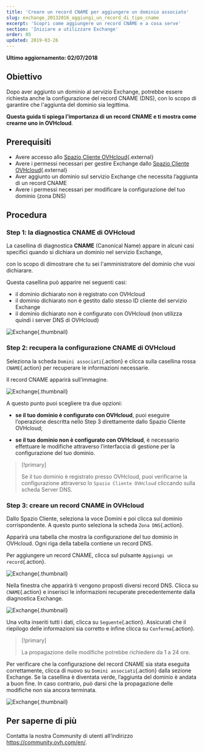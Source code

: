 ```yaml
---
title: 'Creare un record CNAME per aggiungere un dominio associato'
slug: exchange_20132016_aggiungi_un_record_di_tipo_cname
excerpt: 'Scopri come aggiungere un record CNAME e a cosa serve'
section: 'Iniziare a utilizzare Exchange'
order: 05
updated: 2019-03-26
---
```


**Ultimo aggiornamento: 02/07/2018**

## Obiettivo

Dopo aver aggiunto un dominio al servizio Exchange, potrebbe essere richiesta anche la configurazione del record CNAME (DNS), con lo scopo di garantire che l'aggiunta del dominio sia legittima.

**Questa guida ti spiega l’importanza di un record CNAME e ti mostra come crearne uno in OVHcloud**.


## Prerequisiti

- Avere accesso allo [Spazio Cliente OVHcloud](https://www.ovh.com/auth/?action=gotomanager&from=https://www.ovh.it/&ovhSubsidiary=it){.external}
- Avere i permessi necessari per gestire Exchange dallo [Spazio Cliente OVHcloud](https://www.ovh.com/auth/?action=gotomanager&from=https://www.ovh.it/&ovhSubsidiary=it){.external}
- Aver aggiunto un dominio sul servizio Exchange che necessita l’aggiunta di un record CNAME
- Avere i permessi necessari per modificare la configurazione del tuo dominio (zona DNS)


## Procedura

### Step 1: la diagnostica CNAME di OVHcloud

La casellina di diagnostica **CNAME** (Canonical Name) appare in alcuni casi specifici quando si dichiara un dominio nel servizio Exchange,

con lo scopo di dimostrare che tu sei l'amministratore del dominio che vuoi dichiarare.

Questa casellina può apparire nei seguenti casi:

- il dominio dichiarato non è registrato con OVHcloud
- il dominio dichiarato non è gestito dallo stesso ID cliente del servizio Exchange
- il dominio dichiarato non è configurato con OVHcloud (non utilizza quindi i server DNS di OVHcloud)

![Exchange](images/cname_exchange_diagnostic.png){.thumbnail}

### Step 2: recupera la configurazione CNAME di OVHcloud

Seleziona la scheda `Domini associati`{.action} e clicca sulla casellina rossa `CNAME`{.action} per recuperare le informazioni necessarie.

Il record CNAME apparirà sull’immagine.

![Exchange](images/cname_exchange_informations.png){.thumbnail}

A questo punto puoi scegliere tra due opzioni:

- **se il tuo dominio è configurato con OVHcloud**, puoi eseguire l’operazione descritta nello Step 3 direttamente dallo Spazio Cliente OVHcloud;

- **se il tuo dominio non è configurato con OVHcloud**, è necessario effettuare le modifiche attraverso l’interfaccia di gestione per la configurazione del tuo dominio.

> [!primary]
>
> Se il tuo dominio è registrato presso OVHcloud, puoi verificarne la configurazione attraverso lo `Spazio Cliente OVHcloud` cliccando sulla scheda Server DNS.
>

### Step 3: creare un record CNAME in OVHcloud

Dallo Spazio Cliente, seleziona la voce Domini e poi clicca sul dominio corrispondente. A questo punto seleziona la scheda `Zona DNS`{.action}.

Apparirà una tabella che mostra la configurazione del tuo dominio in OVHcloud.  Ogni riga della tabella contiene un record DNS.

Per aggiungere un record CNAME, clicca sul pulsante `Aggiungi un record`{.action}.

![Exchange](images/cname_exchange_add_entry_step1.png){.thumbnail}

Nella finestra che apparirà ti vengono proposti diversi record DNS. Clicca su `CNAME`{.action} e inserisci le informazioni recuperate precedentemente dalla diagnostica Exchange.

![Exchange](images/cname_add_entry_dns_zone.png){.thumbnail}

Una volta inseriti tutti i dati, clicca su `Seguente`{.action}. Assicurati che il riepilogo delle informazioni sia corretto e infine clicca su `Conferma`{.action}.

> [!primary]
>
> La propagazione delle modifiche potrebbe richiedere da 1 a 24 ore.
>

Per verificare che la configurazione del record CNAME sia stata eseguita correttamente, clicca di nuovo su `Domini associati`{.action} dalla sezione Exchange. Se la casellina è diventata verde, l’aggiunta del dominio è andata a buon fine. In caso contrario, può darsi che la propagazione delle modifiche non sia ancora terminata.

![Exchange](images/cname_exchange_diagnostic_green.png){.thumbnail}

## Per saperne di più

Contatta la nostra Community di utenti all’indirizzo <https://community.ovh.com/en/>.